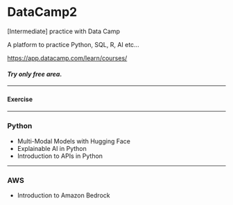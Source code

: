 # DataCamp2
[Intermediate] practice with Data Camp

A platform to practice Python, SQL, R, AI etc...

https://app.datacamp.com/learn/courses/


#### *Try only free area.*
---
#### Exercise　　
---
### Python
* Multi-Modal Models with Hugging Face
* Explainable AI in Python
* Introduction to APIs in Python

---
### AWS
* Introduction to Amazon Bedrock
